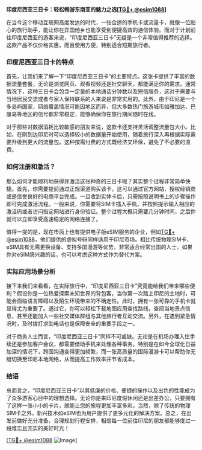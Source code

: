 **印度尼西亚三日卡：轻松畅游东南亚的魅力之选[[TG💪+ @esim1088](https://t.me/s/esim1088)]**

在当今这个移动互联网高度发达的时代，一张合适的手机卡或流量卡，就像一位贴心的旅行助手，能让你在异国他乡也能享受到便捷高效的通信体验。而对于计划前往印度尼西亚的游客来说，“印度尼西亚三日卡”无疑是一个非常值得推荐的选择。这款产品不仅价格实惠，而且使用方便，特别适合短期旅行者。

### 印度尼西亚三日卡的特点

首先，让我们来了解一下“印度尼西亚三日卡”的主要特点。这张卡提供了丰富的数据流量套餐，无论是浏览网页、观看视频还是社交聊天，都能满足你的需求。通常情况下，这种三日卡会包含一定量的本地通话分钟数以及短信服务，这对于需要与当地居民交流或者与家人保持联系的人来说是非常实用的。此外，由于印尼是一个多岛屿国家，网络覆盖情况可能因地区而异，但大多数热门旅游城市如雅加达、巴厘岛等地区的信号都非常稳定，能够确保你在旅行期间随时在线。

对于那些对数据消耗比较敏感的朋友来说，这款卡还支持灵活调整流量包大小。比如，在刚到达印尼时可以选择较小的数据量开始使用，随着旅行深入再根据实际需要升级到更大的流量包。这种按需付费的方式既经济又环保，避免了不必要的浪费。

### 如何注册和激活？

那么如何才能顺利地获得并激活这张神奇的三日卡呢？其实整个过程非常简单快捷。首先，你需要提前通过正规渠道购买该卡，这可以通过官方网站、授权经销商或是信誉良好的电商平台完成。一旦收到实体卡后，只需按照说明书上的步骤操作即可完成激活流程。一般来说，你需要将SIM卡插入手机，并按照提示输入相应的激活码或者访问指定网站进行身份验证。整个过程大概只需要几分钟时间，之后你就可以立即享受高速稳定的网络连接了。

值得一提的是，现在市面上也有提供电子版eSIM服务的企业，例如[TG💪+ @esim1088](https://t.me/s/esim1088)，他们提供的虚拟号码同样适用于印尼市场。相比传统物理SIM卡，eSIM具有无需更换设备、支持多国漫游等优势，非常适合经常出国的人士。如果你对eSIM感兴趣的话，也可以考虑这种方式作为替代方案。

### 实际应用场景分析

接下来我们来看看，在实际旅行中，“印度尼西亚三日卡”究竟能给我们带来哪些便利？假设你是一位热爱探索未知世界的背包客，当你第一次踏上印尼的土地时，可能会面临语言障碍以及陌生环境带来的不确定性。此时，拥有一张可靠的手机卡就显得尤为重要了。通过它，你可以轻松下载地图应用查找路线，查阅当地景点信息，甚至还能加入一些社交媒体群组与其他旅行者互动交流。另外，在遇到紧急情况时，及时拨打求助电话也是保障安全的重要手段之一。

对于商务人士而言，“印度尼西亚三日卡”同样不可或缺。无论是在机场办理入住手续还是参加客户会议，都需要借助手机来处理各种事务。特别是在如今全球化日益加深的情况下，跨国沟通变得更加频繁，而一张高质量的国际漫游卡可以帮助你无缝切换至印尼本地网络，从而提高工作效率并节省成本。

### 结语

总而言之，“印度尼西亚三日卡”以其低廉的价格、便捷的操作以及出色的性能成为了众多游客心目中的理想选择。无论你是来印尼度假休闲还是出差办公，只要拥有了这样一张小小的卡片，就能让您的旅程更加丰富多彩。当然，除了传统的物理SIM卡之外，新兴技术如eSIM也为用户提供了更多元化的解决方案。总之，在出发前做好充分准备，合理规划行程安排，相信每一位前往印尼的朋友都能够度过一段难忘且充实的美好时光！

[[TG💪+ @esim1088](https://t.me/s/esim1088) ![Image](https://i.postimg.cc/4NQfJmqS/Snipaste-2025-05-13-00-14-12.png)]